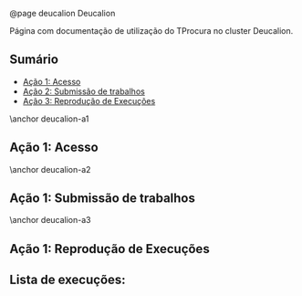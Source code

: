 @page deucalion Deucalion

Página com documentação de utilização do TProcura no cluster Deucalion.






## Sumário

- [Ação 1: Acesso](#deucalion-a1)
- [Ação 2: Submissão de trabalhos](#deucalion-a2)
- [Ação 3: Reprodução de Execuções](#deucalion-a3)


\anchor deucalion-a1
## Ação 1: Acesso


\anchor deucalion-a2
## Ação 1: Submissão de trabalhos


\anchor deucalion-a3
## Ação 1: Reprodução de Execuções

Lista de execuções:
- 
